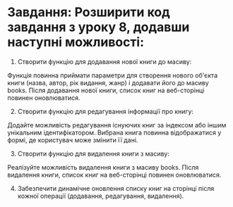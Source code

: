 # Завдання: Розширити код завдання з уроку 8, додавши наступні можливості:

1. Створити функцію для додавання нової книги до масиву:

Функція повинна приймати параметри для створення нового об'єкта книги (назва, автор, рік видання, жанр) і додавати його до масиву books.
Після додавання нової книги, список книг на веб-сторінці повинен оновлюватися.

2. Створити функцію для редагування інформації про книгу:

Додайте можливість редагування існуючих книг за індексом або іншим унікальним ідентифікатором.
Вибрана книга повинна відображатися у формі, де користувач може змінити її дані.

3. Створити функцію для видалення книги з масиву:

Реалізуйте можливість видалення книги з масиву books.
Після видалення книги, список книг на веб-сторінці повинен оновлюватися.

4. Забезпечити динамічне оновлення списку книг на сторінці після кожної операції (додавання, редагування, видалення).